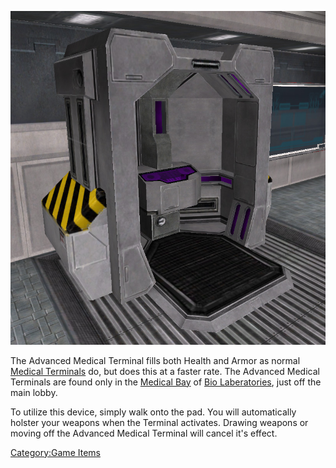 ![](images/Advanced_Med_Term.jpg "Advanced_Med_Term.jpg")

The Advanced Medical Terminal fills both Health and Armor as normal
[Medical Terminals](Medical_Terminal.md) do, but does this at a
faster rate. The Advanced Medical Terminals are found only in the
[Medical Bay](../locations/Medical_Bay.md) of [Bio
Laberatories](../locations/Bio_Laboratory.md), just off the main lobby.

To utilize this device, simply walk onto the pad. You will automatically
holster your weapons when the Terminal activates. Drawing weapons or
moving off the Advanced Medical Terminal will cancel it's effect.

[Category:Game Items](../Category:Game_Items.md)
